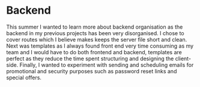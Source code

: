 # Backend

This summer I wanted to learn more about backend organisation as the backend in my previous projects has been very disorganised. I chose to cover routes which I believe makes keeps the server file short and clean. Next was templates as I always found front end very time consuming as my team and I would have to do both frontend and backend, templates are perfect as they reduce the time spent structuring and designing the client-side. Finally, I wanted to experiment with sending and scheduling emails for promotional and security purposes such as password reset links and special offers. 
